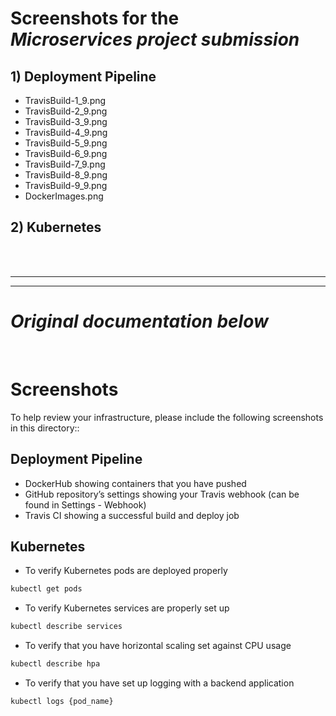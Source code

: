 # Screenshots for the <br>_Microservices project submission_

## 1) Deployment Pipeline
- TravisBuild-1_9.png
- TravisBuild-2_9.png
- TravisBuild-3_9.png
- TravisBuild-4_9.png
- TravisBuild-5_9.png
- TravisBuild-6_9.png
- TravisBuild-7_9.png
- TravisBuild-8_9.png
- TravisBuild-9_9.png
- DockerImages.png

## 2) Kubernetes

<br>
<br>

***
***
# _Original documentation below_

<br>

# Screenshots
To help review your infrastructure, please include the following screenshots in this directory::

## Deployment Pipeline
* DockerHub showing containers that you have pushed
* GitHub repository’s settings showing your Travis webhook (can be found in Settings - Webhook)
* Travis CI showing a successful build and deploy job

## Kubernetes
* To verify Kubernetes pods are deployed properly
```bash
kubectl get pods
```
* To verify Kubernetes services are properly set up
```bash
kubectl describe services
```
* To verify that you have horizontal scaling set against CPU usage
```bash
kubectl describe hpa
```
* To verify that you have set up logging with a backend application
```bash
kubectl logs {pod_name}
```
